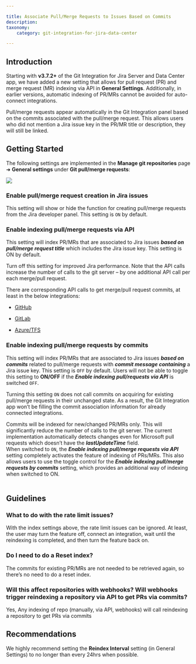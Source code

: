 ```yaml
---

title: Associate Pull/Merge Requests to Issues Based on Commits
description:
taxonomy:
    category: git-integration-for-jira-data-center

---
```


<!-- This falls under Features sidenav -->

## Introduction

Starting with **v3.7.2+** of the Git Integration for Jira Server and Data Center app, we have added a new setting that allows for pull request (PR) and merge request (MR) indexing via API in **General Settings**. Additionally, in earlier versions, automatic indexing of PR/MRs cannot be avoided for auto-connect integrations.

Pull/merge requests appear automatically in the Git Integration panel based on the commits associated with the pull/merge request. This allows users who did not mention a Jira issue key in the PR/MR title or description, they will still be linked.

## Getting Started

The following settings are implemented in the **Manage git repositories** page ➜ **General settings** under **Git pull/merge requests**:

![](/wp-content/uploads/gij-jira-server-general-settings-branch-pull-req-cfgs-c.png)

### Enable pull/merge request creation in Jira issues

This setting will show or hide the function for creating pull/merge requests from the Jira developer panel. This setting is `ON` by default.

### Enable indexing pull/merge requests via API

This setting will index PR/MRs that are associated to Jira issues _**based on pull/merge request title**_ which includes the Jira issue key. This setting is ON by default.

<div class="bbb-callout bbb--tip">
    <div class="irow">
    <div class="ilogobox">
        <span class="logoimg"></span>
    </div>
    <div class="imsgbox">
        Turn off this setting for improved Jira performance. Note that the API calls increase the number of calls to the git server – by one additional API call per each merge/pull request.
    </div>
    </div>
</div>

There are corresponding API calls to get merge/pull request commits, at least in the below integrations:

*   [GitHub](https://developer.github.com/v3/pulls/#list-commits-on-a-pull-request)

*   [GitLab](https://docs.gitlab.com/ee/api/merge_requests.html#get-single-mr-commits)

*   [Azure/TFS](https://docs.microsoft.com/en-us/rest/api/azure/devops/git/pull%20request%20commits/get%20pull%20request%20commits?view=azure-devops-rest-6.0#response)

### Enable indexing pull/merge requests by commits

This setting will index PR/MRs that are associated to Jira issues _**based on commits**_ related to pull/merge requests with _**commit message containing**_ a Jira issue key. This setting is `OFF` by default. Users will not be able to toggle this setting to **ON/OFF** if the _**Enable indexing pull/requests via API**_ is switched `OFF`.

Turning this setting `ON` does not call commits on acquiring for existing pull/merge requests in their unchanged state. As a result, the Git Integration app won’t be filling the commit association information for already connected integrations.

<div class="bbb-callout bbb--tip">
    <div class="irow">
    <div class="ilogobox">
        <span class="logoimg"></span>
    </div>
    <div class="imsgbox">
        Commits will be indexed for new/changed PR/MRs only. This will significantly reduce the number of calls to the git server. The current implementation automatically detects changes even for Microsoft pull requests which doesn’t have the <b><i>lastUpdateTime</i></b> field.
    </div>
    </div>
</div>

<div class="bbb-callout bbb--info">
    <div class="irow">
    <div class="ilogobox">
        <span class="logoimg"></span>
    </div>
    <div class="imsgbox">
        When switched to <code>ON</code>, the <b><i>Enable indexing pull/merge requests via API</i></b> setting completely activates the feature of indexing of PRs/MRs. This also allows users to use the toggle control for the <b><i>Enable indexing pull/merge requests by commits</i></b> setting, which provides an additional way of indexing when switched to ON.
    </div>
    </div>
</div>
<br>


## Guidelines

### What to do with the rate limit issues?

With the index settings above, the rate limit issues can be ignored. At least, the user may turn the feature off, connect an integration, wait until the reindexing is completed, and then turn the feature back on.

### Do I need to do a Reset index?

The commits for existing PR/MRs are not needed to be retrieved again, so there’s no need to do a reset index.

### Will this affect repositories with webhooks? Will webhooks trigger reindexing a repository via API to get PRs via commits?

Yes, Any indexing of repo (manually, via API, webhooks) will call reindexing a repository to get PRs via commits

## Recommendations

<div class="bbb-callout bbb--tip">
    <div class="irow">
    <div class="ilogobox">
        <span class="logoimg"></span>
    </div>
    <div class="imsgbox">
        We highly recommend setting the <b>Reindex Interval</b> setting (in General Settings) to no longer than every 24hrs when possible.
    </div>
    </div>
</div>
<br>

